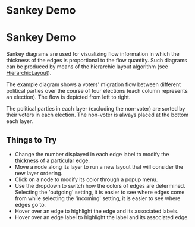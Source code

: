 <!--
 //////////////////////////////////////////////////////////////////////////////
 // @license
 // This file is part of yFiles for HTML 2.6.0.3.
 // Use is subject to license terms.
 //
 // Copyright (c) 2000-2024 by yWorks GmbH, Vor dem Kreuzberg 28,
 // 72070 Tuebingen, Germany. All rights reserved.
 //
 //////////////////////////////////////////////////////////////////////////////
-->
# Sankey Demo

# Sankey Demo

Sankey diagrams are used for visualizing flow information in which the thickness of the edges is proportional to the flow quantity. Such diagrams can be produced by means of the hierarchic layout algorithm (see [HierarchicLayout](https://docs.yworks.com/yfileshtml/#/api/HierarchicLayout)).

The example diagram shows a voters' migration flow between different political parties over the course of four elections (each column represents an election). The flow is depicted from left to right.

The political parties in each layer (excluding the non-voter) are sorted by their voters in each election. The non-voter is always placed at the bottom each layer.

## Things to Try

- Change the number displayed in each edge label to modify the thickness of a particular edge.
- Move a node along its layer to run a new layout that will consider the new layer ordering.
- Click on a node to modify its color through a popup menu.
- Use the dropdown to switch how the colors of edges are determined. Selecting the 'outgoing' setting, it is easier to see where edges come from while selecting the 'incoming' setting, it is easier to see where edges go to.
- Hover over an edge to highlight the edge and its associated labels.
- Hover over an edge label to highlight the label and its associated edge.
